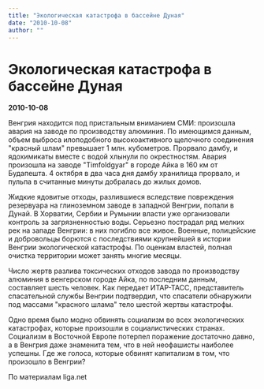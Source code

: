 ```yaml
---
title: "Экологическая катастрофа в бассейне Дуная"
date: "2010-10-08"
author: ""
---
```


# Экологическая катастрофа в бассейне Дуная

**2010-10-08** 

Венгрия находится под пристальным вниманием СМИ: произошла авария на заводе по производству алюминия. По имеющимся данным, объем выброса илоподобного высокоактивного щелочного соединения "красный шлам" превышает 1 млн. кубометров. Прорвало дамбу, и ядохимикаты вместе с водой хлынули по окрестностям. Авария произошла на заводе "Timfoldgyar" в городе Aйка в 160 км от Будапешта. 4 октября в два часа дня дамбу хранилища прорвало, и пульпа в считанные минуты добралась до жилых домов.

Жидкие ядовитые отходы, разлившиеся вследствие повреждения резервуара на глиноземном заводе в западной Венгрии, попали в Дунай. В Хорватии, Сербии и Румынии власти уже организовали контроль за загрязненностью воды. Серьезно пострадал ряд мелких рек на западе Венгрии: в них погибло все живое. Военные, полицейские и добровольцы борются с последствиями крупнейшей в истории Венгрии экологической катастрофы. По оценкам властей, полная очистка территории может занять многие месяцы.

Число жертв разлива токсических отходов завода по производству алюминия в венгерском городе Айка, по последним данным, составляет шесть человек. Как передает ИТАР-ТАСС, представитель спасательной службы Венгрии подтвердил, что спасатели обнаружили под массами "красного шлама" тело шестой жертвы катастрофы.

Одно время было модно обвинять социализм во всех экологических катастрофах, которые произошли в социалистических странах. Социализм в Восточной Европе потерпел поражение достаточно давно, а в Венгрия даже знаменита тем, что в ней неофашисты наиболее успешны. Где же голоса, которые обвинят капитализм в том, что произошло в Венгрии?

По материалам liga.net